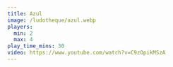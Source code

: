 ```yaml
---
title: Azul
image: /ludotheque/azul.webp
players:
  min: 2
  max: 4
play_time_mins: 30
video: https://www.youtube.com/watch?v=C9zOpikMSzA
---
```

